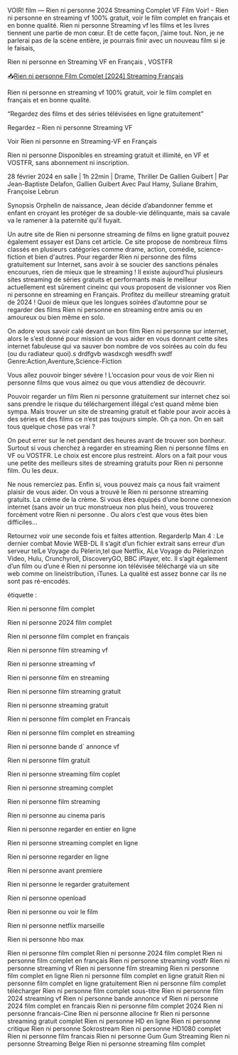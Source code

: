 VOIR! film — Rien ni personne 2024 Streaming Complet VF Film Voir! - Rien ni personne en streaming vf 100% gratuit, voir le film complet en français et en bonne qualité. Rien ni personne Streaming vf les films et les livres tiennent une partie de mon cœur. Et de cette façon, j’aime tout. Non, je ne parlerai pas de la scène entière, je pourrais finir avec un nouveau film si je le faisais,

Rien ni personne en Streaming VF en Français , VOSTFR

📥<a href="https://ersrzug.com/fr/movie/999191/no-one-and-nothing">Rien ni personne Film Complet [2024] Streaming Français</a>

Rien ni personne en streaming vf 100% gratuit, voir le film complet en français et en bonne qualité.

“Regardez des films et des séries télévisées en ligne gratuitement”

Regardez – Rien ni personne Streaming VF

Voir Rien ni personne en Streaming-VF en Français

Rien ni personne Disponibles en streaming gratuit et illimité, en VF et VOSTFR, sans abonnement ni inscription.

28 février 2024 en salle | 1h 22min | Drame, Thriller
De Gallien Guibert | Par Jean-Baptiste Delafon, Gallien Guibert
Avec Paul Hamy, Suliane Brahim, Françoise Lebrun

Synopsis
Orphelin de naissance, Jean décide d’abandonner femme et enfant en croyant les protéger de sa double-vie délinquante, mais sa cavale va le ramener à la paternité qu'il fuyait.


Un autre site de Rien ni personne streaming de films en ligne gratuit pouvez également essayer est Dans cet article. Ce site propose de nombreux films classés en plusieurs catégories comme drame, action, comédie, science-fiction et bien d'autres. Pour regarder Rien ni personne des films gratuitement sur Internet, sans avoir à se soucier des sanctions pénales encourues, rien de mieux que le streaming ! Il existe aujourd’hui plusieurs sites streaming de séries gratuits et performants mais le meilleur actuellement est sûrement cineinc qui vous proposent de visionner vos Rien ni personne en streaming en Français. Profitez du meilleur streaming gratuit de 2024 ! Quoi de mieux que les longues soirées d’automne pour se regarder des films Rien ni personne en streaming entre amis ou en amoureux ou bien même en solo.

On adore vous savoir calé devant un bon film Rien ni personne sur internet, alors le s’est donné pour mission de vous aider en vous donnant cette sites internet fabuleuse qui va sauver bon nombre de vos soirées au coin du feu (ou du radiateur quoi).s drdfgvb wasdxcgh wesdfh swdf Genre:Action,Aventure,Science-Fiction

Vous allez pouvoir binger sévère ! L’occasion pour vous de voir Rien ni personne films que vous aimez ou que vous attendiez de découvrir.

Pouvoir regarder un film Rien ni personne gratuitement sur internet chez soi sans prendre le risque du téléchargement illégal c’est quand même bien sympa. Mais trouver un site de streaming gratuit et fiable pour avoir accès à des séries et des films ce n’est pas toujours simple. Oh ça non. On en sait tous quelque chose pas vrai ?

On peut errer sur le net pendant des heures avant de trouver son bonheur. Surtout si vous cherchez à regarder en streaming Rien ni personne films en VF ou VOSTFR. Le choix est encore plus restreint. Alors on a fait pour vous une petite des meilleurs sites de streaming gratuits pour Rien ni personne film. Ou les deux.

Ne nous remerciez pas. Enfin si, vous pouvez mais ça nous fait vraiment plaisir de vous aider. On vous a trouvé le Rien ni personne streaming gratuits. La crème de la crème. Si vous êtes équipés d’une bonne connexion internet (sans avoir un truc monstrueux non plus hein), vous trouverez forcément votre Rien ni personne . Ou alors c’est que vous êtes bien difficiles…

Retournez voir une seconde fois et faites attention. RegarderIp Man 4 : Le dernier combat Movie WEB-DL Il s’agit d’un fichier extrait sans erreur d’un serveur telLe Voyage du Pèlerin,tel que Netflix, ALe Voyage du Pèlerinzon Video, Hulu, Crunchyroll, DiscoveryGO, BBC iPlayer, etc. Il s’agit également d’un film ou d’une é Rien ni personne ion télévisée téléchargé via un site web comme on lineistribution, iTunes. La qualité est assez bonne car ils ne sont pas ré-encodés.

étiquette :

Rien ni personne film complet

Rien ni personne 2024 film complet

Rien ni personne film complet en français

Rien ni personne film streaming vf

Rien ni personne streaming vf

Rien ni personne film en streaming

Rien ni personne film streaming gratuit

Rien ni personne streaming gratuit

Rien ni personne film complet en Francais

Rien ni personne film complet en streaming

Rien ni personne bande d` annonce vf

Rien ni personne film gratuit

Rien ni personne streaming film coplet

Rien ni personne streaming complet

Rien ni personne film streaming

Rien ni personne au cinema paris

Rien ni personne regarder en entier en ligne

Rien ni personne streaming complet en ligne

Rien ni personne regarder en ligne

Rien ni personne avant premiere

Rien ni personne le regarder gratuitement

Rien ni personne openload

Rien ni personne ou voir le film

Rien ni personne netflix marseille

Rien ni personne hbo max


Rien ni personne film complet
Rien ni personne 2024 film complet
Rien ni personne film complet en français
Rien ni personne streaming vostfr
Rien ni personne streaming vf
Rien ni personne film streaming
Rien ni personne film complet en ligne
Rien ni personne film complet en ligne gratuit
Rien ni personne film complet en ligne gratuitement
Rien ni personne film complet télécharger
Rien ni personne film complet sous-titre
Rien ni personne film 2024 streaming vf
Rien ni personne bande annonce vf
Rien ni personne 2024 film complet en francais
Rien ni personne film complet 2024
Rien ni personne francais-Cine
Rien ni personne allocine fr
Rien ni personne streaming gratuit complet
Rien ni personne HD en ligne
Rien ni personne critique
Rien ni personne Sokrostream
Rien ni personne HD1080 complet
Rien ni personne film francais
Rien ni personne Gum Gum Streaming
Rien ni personne Streaming Belge
Rien ni personne streaming film complet
